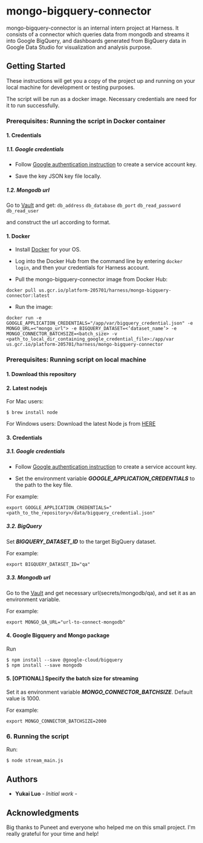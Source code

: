 # mongo-bigquery-connector

mongo-bigquery-connector is an internal intern project at Harness. It consists of a connector which queries data from mongodb and streams it into Google BigQuery, and dashboards generated from BigQuery data in Google Data Studio for visualization and analysis purpose.

## Getting Started

These instructions will get you a copy of the project up and running on your local machine for development or testing purposes.

The script will be run as a docker image. Necessary credentials are need for it to run successfully.

### Prerequisites: Running the script in Docker container

#### 1. Credentials

##### 1.1. Google credentials

- Follow [Google authentication instruction](https://cloud.google.com/docs/authentication/getting-started) to create a service account key.

- Save the key JSON key file locally.

##### 1.2. Mongodb url

Go to [Vault](https://vault-internal.harness.io:8200/ui/vault/secrets?with=okta) and get:
`db_address`
`db_database`
`db_port`
`db_read_password`
`db_read_user`

and construct the url according to format.

#### 1. Docker

- Install [Docker](https://docs.docker.com/install/) for your OS.

- Log into the Docker Hub from the command line by entering `docker login`, and then your credentials for Harness account.

- Pull the mongo-bigquery-connector image from Docker Hub:

```
docker pull us.gcr.io/platform-205701/harness/mongo-bigquery-connector:latest
```

- Run the image:

```Shell
docker run -e GOOGLE_APPLICATION_CREDENTIALS="/app/var/bigquery_credential.json" -e MONGO_URL=<"mongo_url"> -e BIGQUERY_DATASET=<’dataset_name’> -e MONGO_CONNECTOR_BATCHSIZE=<batch_size> -v <path_to_local_dir_containing_google_credential_file>:/app/var us.gcr.io/platform-205701/harness/mongo-bigquery-connector
```

### Prerequisites: Running script on local machine

#### 1. Download this repository

#### 2. Latest nodejs

For Mac users:

```
$ brew install node
```

For Windows users:
Download the latest Node js from [HERE](https://nodejs.org/en/download/)

#### 3. Credentials

##### 3.1. Google credentials

- Follow [Google authentication instruction](https://cloud.google.com/docs/authentication/getting-started) to create a service account key.

- Set the environment variable **_GOOGLE_APPLICATION_CREDENTIALS_** to the path to the key file.

For example:

```
export GOOGLE_APPLICATION_CREDENTIALS="<path_to_the_repository>/data/bigquery_credential.json"
```

##### 3.2. BigQuery

Set **_BIGQUERY_DATASET_ID_** to the target BigQuery dataset.

For example:

```
export BIGQUERY_DATASET_ID="qa"
```

##### 3.3. Mongodb url

Go to the [Vault](https://vault-internal.harness.io:8200/ui/vault/secrets?with=okta) and get necessary url(secrets/mongodb/qa), and set it as an environment variable.

For example:

```
export MONGO_QA_URL="url-to-connect-mongodb"
```

#### 4. Google Bigquery and Mongo package

Run

```
$ npm install --save @google-cloud/bigquery
$ npm install --save mongodb
```

#### 5. [OPTIONAL] Specify the batch size for streaming

Set it as environment variable **_MONGO_CONNECTOR_BATCHSIZE_**.
Default value is 1000.

For example:

```
export MONGO_CONNECTOR_BATCHSIZE=2000
```

### 6. Running the script

Run:

```
$ node stream_main.js
```

## Authors

- **Yukai Luo** - _Initial work_ -

## Acknowledgments

Big thanks to Puneet and everyone who helped me on this small project.
I'm really grateful for your time and help!
